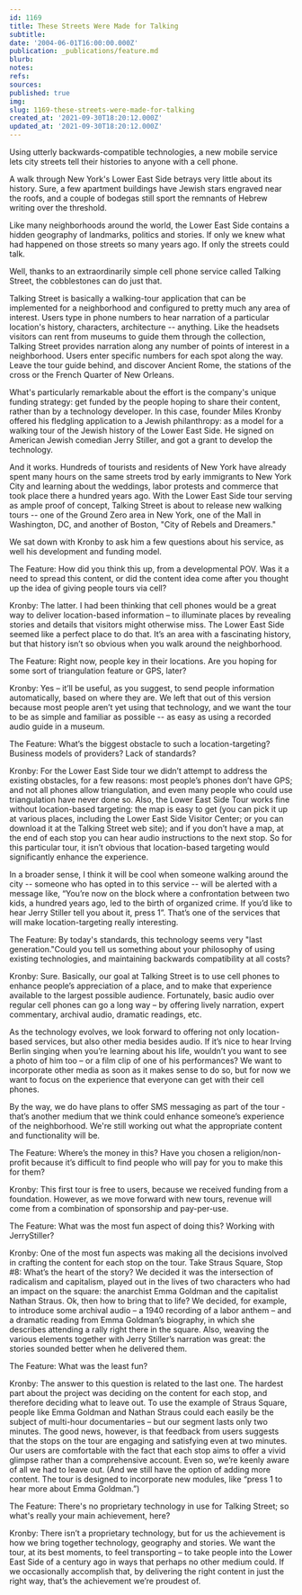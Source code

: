 ```yaml
---
id: 1169
title: These Streets Were Made for Talking
subtitle: 
date: '2004-06-01T16:00:00.000Z'
publication: _publications/feature.md
blurb: 
notes: 
refs: 
sources: 
published: true
img: 
slug: 1169-these-streets-were-made-for-talking
created_at: '2021-09-30T18:20:12.000Z'
updated_at: '2021-09-30T18:20:12.000Z'
---
```

Using utterly backwards-compatible technologies, a new mobile service lets city streets tell their histories to anyone with a cell phone.

A walk through New York's Lower East Side betrays very little about its history. Sure, a few apartment buildings have Jewish stars engraved near the roofs, and a couple of bodegas still sport the remnants of Hebrew writing over the threshold.

Like many neighborhoods around the world, the Lower East Side contains a hidden geography of landmarks, politics and stories. If only we knew what had happened on those streets so many years ago. If only the streets could talk.

Well, thanks to an extraordinarily simple cell phone service called Talking Street, the cobblestones can do just that.

Talking Street is basically a walking-tour application that can be implemented for a neighborhood and configured to pretty much any area of interest. Users type in phone numbers to hear narration of a particular location's history, characters, architecture -- anything. Like the headsets visitors can rent from museums to guide them through the collection, Talking Street provides narration along any number of points of interest in a neighborhood. Users enter specific numbers for each spot along the way. Leave the tour guide behind, and discover Ancient Rome, the stations of the cross or the French Quarter of New Orleans.

What's particularly remarkable about the effort is the company's unique funding strategy: get funded by the people hoping to share their content, rather than by a technology developer. In this case, founder Miles Kronby offered his fledgling application to a Jewish philanthropy: as a model for a walking tour of the Jewish history of the Lower East Side. He signed on American Jewish comedian Jerry Stiller, and got a grant to develop the technology.

And it works. Hundreds of tourists and residents of New York have already spent many hours on the same streets trod by early immigrants to New York City and learning about the weddings, labor protests and commerce that took place there a hundred years ago. With the Lower East Side tour serving as ample proof of concept, Talking Street is about to release new walking tours -- one of the Ground Zero area in New York, one of the Mall in Washington, DC, and another of Boston, "City of Rebels and Dreamers."

We sat down with Kronby to ask him a few questions about his service, as well his development and funding model.

The Feature: How did you think this up, from a developmental POV. Was it a need to spread this content, or did the content idea come after you thought up the idea of giving people tours via cell?

Kronby: The latter. I had been thinking that cell phones would be a great way to deliver location-based information – to illuminate places by revealing stories and details that visitors might otherwise miss. The Lower East Side seemed like a perfect place to do that. It’s an area with a fascinating history, but that history isn’t so obvious when you walk around the neighborhood.

The Feature: Right now, people key in their locations. Are you hoping for some sort of triangulation feature or GPS, later?

Kronby: Yes – it’ll be useful, as you suggest, to send people information automatically, based on where they are. We left that out of this version because most people aren’t yet using that technology, and we want the tour to be as simple and familiar as possible -- as easy as using a recorded audio guide in a museum.

The Feature: What’s the biggest obstacle to such a location-targeting? Business models of providers? Lack of standards?

Kronby: For the Lower East Side tour we didn’t attempt to address the existing obstacles, for a few reasons: most people’s phones don’t have GPS; and not all phones allow triangulation, and even many people who could use triangulation have never done so. Also, the Lower East Side Tour works fine without location-based targeting: the map is easy to get (you can pick it up at various places, including the Lower East Side Visitor Center; or you can download it at the Talking Street web site); and if you don’t have a map, at the end of each stop you can hear audio instructions to the next stop. So for this particular tour, it isn’t obvious that location-based targeting would significantly enhance the experience.

In a broader sense, I think it will be cool when someone walking around the city -- someone who has opted in to this service -- will be alerted with a message like, “You’re now on the block where a confrontation between two kids, a hundred years ago, led to the birth of organized crime. If you’d like to hear Jerry Stiller tell you about it, press 1”. That’s one of the services that will make location-targeting really interesting.

The Feature: By today's standards, this technology seems very "last generation."Could you tell us something about your philosophy of using existing technologies, and maintaining backwards compatibility at all costs?

Kronby: Sure. Basically, our goal at Talking Street is to use cell phones to enhance people’s appreciation of a place, and to make that experience available to the largest possible audience. Fortunately, basic audio over regular cell phones can go a long way – by offering lively narration, expert commentary, archival audio, dramatic readings, etc.

As the technology evolves, we look forward to offering not only location-based services, but also other media besides audio. If it’s nice to hear Irving Berlin singing when you’re learning about his life, wouldn’t you want to see a photo of him too – or a film clip of one of his performances? We want to incorporate other media as soon as it makes sense to do so, but for now we want to focus on the experience that everyone can get with their cell phones.

By the way, we do have plans to offer SMS messaging as part of the tour - that’s another medium that we think could enhance someone’s experience of the neighborhood. We're still working out what the appropriate content and functionality will be.

The Feature: Where’s the money in this? Have you chosen a religion/non-profit because it’s difficult to find people who will pay for you to make this for them?

Kronby: This first tour is free to users, because we received funding from a foundation. However, as we move forward with new tours, revenue will come from a combination of sponsorship and pay-per-use.

The Feature: What was the most fun aspect of doing this? Working with JerryStiller?

Kronby: One of the most fun aspects was making all the decisions involved in crafting the content for each stop on the tour. Take Straus Square, Stop #8: What’s the heart of the story? We decided it was the intersection of radicalism and capitalism, played out in the lives of two characters who had an impact on the square: the anarchist Emma Goldman and the capitalist Nathan Straus. Ok, then how to bring that to life? We decided, for example, to introduce some archival audio – a 1940 recording of a labor anthem – and a dramatic reading from Emma Goldman’s biography, in which she describes attending a rally right there in the square. Also, weaving the various elements together with Jerry Stiller’s narration was great: the stories sounded better when he delivered them.

The Feature: What was the least fun?

Kronby: The answer to this question is related to the last one. The hardest part about the project was deciding on the content for each stop, and therefore deciding what to leave out. To use the example of Straus Square, people like Emma Goldman and Nathan Straus could each easily be the subject of multi-hour documentaries – but our segment lasts only two minutes. The good news, however, is that feedback from users suggests that the stops on the tour are engaging and satisfying even at two minutes. Our users are comfortable with the fact that each stop aims to offer a vivid glimpse rather than a comprehensive account. Even so, we’re keenly aware of all we had to leave out. (And we still have the option of adding more content. The tour is designed to incorporate new modules, like “press 1 to hear more about Emma Goldman.”)

The Feature: There's no proprietary technology in use for Talking Street; so what's really your main achievement, here?

Kronby: There isn’t a proprietary technology, but for us the achievement is how we bring together technology, geography and stories. We want the tour, at its best moments, to feel transporting – to take people into the Lower East Side of a century ago in ways that perhaps no other medium could. If we occasionally accomplish that, by delivering the right content in just the right way, that’s the achievement we’re proudest of.
